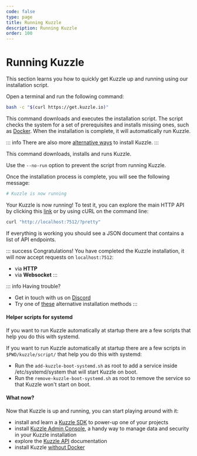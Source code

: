 ```yaml
---
code: false
type: page
title: Running Kuzzle
description: Running Kuzzle
order: 100
---
```


# Running Kuzzle

This section learns you how to quickly get Kuzzle up and running using our installation script.

Open a terminal and run the following command:

```bash
bash -c "$(curl https://get.kuzzle.io)"
```

This command downloads and executes the installation script. The script checks the system for a set of prerequisites and installs missing ones, such as [Docker](https://www.docker.com). When the installation is complete, it will automatically run Kuzzle.

::: info
There are also more [alternative ways](/core/1/guides/essentials/installing-kuzzle) to install Kuzzle.
:::

This command downloads, installs and runs Kuzzle.

Use the `--no-run` option to prevent the script from running Kuzzle.

Once the installation process is complete, you will see the following message:

```bash
# Kuzzle is now running
```

Your Kuzzle is now running! To test it, you can explore the main HTTP API by clicking this [link](http://localhost:7512?pretty) or by using cURL on the command line:

```bash
curl "http://localhost:7512/?pretty"
```

If everything is working you should see a JSON document that contains a list of API endpoints.

::: success
Congratulations! You have completed the Kuzzle installation, it will now accept requests on `localhost:7512`:

- via **HTTP**
- via **Websocket**
  :::

::: info
Having trouble?

- Get in touch with us on [Discord](http://join.discord.kuzzle.io)
- Try one of [these](/core/1/guides/essentials/installing-kuzzle) alternative installation methods
:::

#### Helper scripts for systemd

If you want to run Kuzzle automatically at startup there are a few scripts that help you do this with systemd.

If you want to run Kuzzle automatically at startup there are a few scripts in `$PWD/kuzzle/script/` that help you do this with systemd:

- Run the `add-kuzzle-boot-systemd.sh` as root to add a service inside /etc/systemd/system that will start Kuzzle on boot.
- Run the `remove-kuzzle-boot-systemd.sh` as root to remove the service so that Kuzzle won't start on boot.

#### What now?

Now that Kuzzle is up and running, you can start playing around with it:

- install and learn a [Kuzzle SDK](/sdk) to power-up one of your projects
- install [Kuzzle Admin Console](/core/1/guides/essentials/admin-console), a handy way to manage data and security in your Kuzzle installation
- explore the [Kuzzle API](/core/1/api) documentation
- install Kuzzle [without Docker](/core/1/guides/essentials/installing-kuzzle#manual-installation)
